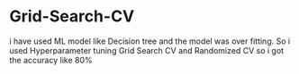 # Grid-Search-CV

i have used ML model like Decision tree and the model was over fitting.
So i used Hyperparameter tuning Grid Search CV and Randomized CV
so i got the accuracy like 80%
